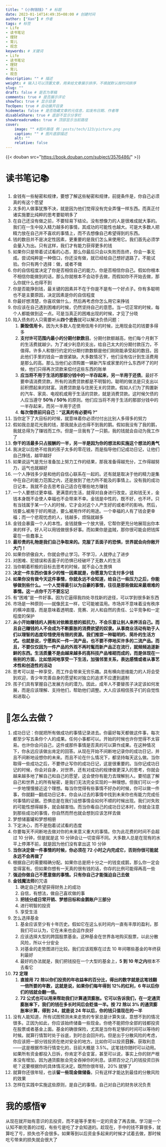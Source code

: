 ```yaml
---
title: "《小狗钱钱》" # 标题
date: 2023-01-14T14:49:35+08:00 # 创建时间
author: ["Xan"] # 作者
tags: # 标签
- Life 
- 读书笔记
- 理财
- 育儿
- 观念
keywords: # 关键词
- Life 
- 读书笔记
- 理财
- 育儿
- 观念
description: "" # 描述
weight: # 输入1可以顶置文章，用来给文章展示排序，不填就默认按时间排序
slug: ""
draft: false # 是否为草稿
comments: true # 是否展示评论
showToc: true # 显示目录
TocOpen: true # 自动展开目录
hidemeta: false # 是否隐藏文章的元信息，如发布日期、作者等
disableShare: true # 底部不显示分享栏
showbreadcrumbs: true # 顶部显示当前路径
cover:
    image: "" #图片路径 例：posts/tech/123/picture.png
    caption: "" # 图片底部描述
    alt: ""
    relative: false
---
```


{{< douban src="https://book.douban.com/subject/3576486/" >}}
# 读书笔记📚
1. 金钱有一些秘密和规律，要想了解这些秘密和规律，前提条件是，你自己必须真的有这个愿望 
2. 太多的人做事犹豫不决，就是因为他们觉得没有完全弄懂一样东西。而真正付诸实施要比纯粹的思考要聪明多了
3. 在自己还没有做之前，不要轻易下结论。没有想像力的人是很难成就大事的。我们在一生中投入精力越多的事情，其成功的可能性也越大。可是大多数人把精力放在自己并不喜欢的事情上，而不去想像自己希望得到的东西。
4. 钱的数目并不是决定性因素，更重要的是我们怎么来使用它。我们首先必须学会量入为出。只有这样，我们才有能力获得更多的钱
5. 如果你只是带着试试看的心态，那么你最后只会以失败而告终，你会一事无成。尝试纯粹是一种借口，你还没有做，就已经给自己想好退路了。不能试验。你只有两个选择：做，或者不做
6. 你的自信程度决定了你是否相信自己的能力，你是否相信你自己。假如你根本不相信你能做到的话，那么你就根本不会动手去做，而假如你不开始去做，那么你就什么也得不到
7. 你是否能挣到钱，最关键的因素并不在于你是不是有一个好点子。你有多聪明也不是主要原因，决定因素是你的自信程度
8. 你最好想清楚，你喜欢做什么，然后再考虑你怎么用它来挣钱
9. 你应该在自己遇到困难的时候，仍然坚持自己的意愿。当一切正常的时候，每个人都能做到这一点。可是当真正的困难出现的时候，才见了分晓
10. 陷入债务的人只需要听从**四个忠告**就可以解决负债问题：
	1. **撕毁信用卡**。因为大多数人在使用信用卡的时候，比用现金花的钱要多得多
	2. **支付许可范围内最小的分期付款数目**。分期付款额越高，他们每个月剩下的生活费就越少。为了减少利息的支出，给自己太大的分期付款压力，不值得。许多人和银行约定的分期付款数额是他们刚刚能承受起的数目。因此他们手里的钱会一直很紧缺。大多数情况下，他们没有估计到生活费用是那么的高。那么当他们必须购置一辆新汽车或家里的什么东西坏了的时候，他们只得再次贷款来偿付这些东西的账单
	3. **应当将不用于生活的那部分钱中的一半存起来，另一半用于还债**。最好不要申请消费贷款。所有的消费贷款都是不明智的。聪明的做法是只支出以前积攒起来的财富。消费贷款是与住房无关的贷款。假如人们为了购置新的汽车、家具、电视机或用于生活的贷款，就是消费贷款。这时候欠债的人应当遵守 **50％ / 50％** 的原则。他们应当将不用于生活的那部分钱中的一半存起来，而另一半用于还债
	4. **每次借债前问自己：“这真的有必要吗 ?”**
11. 当你定下了大目标的时候，就意味着你必须付付出比别人多得多的努力
12. 假如我总是花光我的钱，那我就永远也得不到我的鹅。假如我没有了我的鹅，我就总得为了赚钱而工作。但是一旦我有了一只鹅，我的钱就会自动为我工作了
13. **你干的活最多只占报酬的一半，另一半是因为你的想法和实施这个想法的勇气**
14. 我决定以后绝不给我的孩子太多的零花钱，而是指导他们记成功日记，让他们自己挣钱，越早越好
15. 如果说运气是充分准备加上努力工作的结果，那我准备得越充分，工作得越努力，运气也就越好
16. 一个人挣钱多少是和他的自信心联系在一起的。还有就是取决于他的精力是集中在自己的能力范围之内，还是放到了他力所不能及的事情上。没有我的成功日记本，我就不会去思考自己适合在哪些地方赚钱
17. 一个人要想过更幸福、更满意的生活，就得对自身进行改变。这和钱无关，金钱本身既不会使人幸福也不会带来不幸。金钱是中性的，既不好，也不坏。只有当钱属于某一个人的时候，它才会对这个人产生好的或者坏的影响。然后，钱要么被用于好的用途，要么被用作坏的用途。一个幸福的人有了钱会更幸福；而一个悲观忧虑的人，钱越多，烦恼就越多
18. 金钱会暴露一个人的本性。金钱就像一个放大镜，它帮你更充分地展现出你本来的样子。好人可以用钱做很多好事。而如果你是盗贼，那你很可能会把钱挥霍在一些蠢事上
19. **最珍贵的礼物是我们自己争取来的。克服了丢面子的恐惧，世界就会向你敞开大门！** 
20. 如果你骄傲自大，你就会停止学习。不学习，人就停止了进步
21. 对困难、犯错误和丢面子的恐惧已经破坏了无数人的生活
22. 当你朝着积极的目标去思考的时候，就不会心生畏惧
23. **决定一件东西价值多少的惟一因素就是，你愿意为它支付多少钱**
24. **如果你没有做今天这件事情，你就永远不会知道，给自己一些压力之后，你能够做到些什么。一个人觉得最引以为自豪的事情，往往是那些做起来最艰难的事情。这一点你千万不要忘记**
25. 有“困难”是一件好事。因为它逼得我四处寻找新的途径，可以学到很多新东西
26. 市场是一种原则——就像民主一样，它可能被滥用。市场并不意味着没有秩序的横冲直撞，而是意味着透明度、竞赛、对人和自然的责任、公平竞争和一定程度的保护
27. **从小开始赚钱的人拥有对依赖思想的抵抗力，不会乐意让别人来养活自己。而且自己赚钱的人不会成为不断膨胀的消费欲望的奴隶。从事商业活动有助于人们以理智的态度珍惜使用有限的资源。我们推崇一种聪明的、简朴的生活方式。也就是说，宁愿购买一件一流产品，也不要不停地买许多的二流产品。而且，不要仅仅因为一件产品的外观不再时髦而新产品正在流行，就频频追逐新鲜的东西。生活质量不是由越来越多的高科技产品堆砌而成的，而是体现在一些别的方面，比如悠闲地享受一下生活，加强邻里关系，表达感情或者从事艺术性和创造性的活动**
28. 思考可以是一种享受，而工作会带来无穷乐趣。具有横向思维能力的人将会受到欢迎，青少年完善自身的愿望和对独立的追求不应遭到遏制
29. 孩子们具有掌握自己发展方向的潜力。因此，成年人不要替孩子决定该如何发展，而是应该理解、支持他们，帮助他们调整。大人应该相信孩子们的自觉性和进取心
# 💪怎么去做？
1. 成功日记：你就把所有做成功的事情记录进去。你最好每天都做这件事，每次都至少写五条你个人的成果。任何小事都可以。开始的时候也许你觉得不太容易。也许你会问自己，这件或那件事情是否真的可以算作成果。在这种情况下，你永远应该做出肯定的回答。从现在开始不间断地记录你的成功日记，并且不间断地设想你的未来。而且不论在什么情况下，都坚持每天这么做。当你取得一些成功之后，不要停止写你的成功日记，这是很重要的。当你记成功日记的时候，你会对自身，对世界，还有对成功的规律做更深入的思考，你就会越来越多地了解自己和自己的愿望，这会使你有能力去理解别人。要彻底了解自己和世界上的所有秘密，是我们无法完全实现的一种理想。但我们可以一步一步地慢慢接近这个理想。每当你觉得有些事情不好办的时候，你可以做一件事，你就翻一翻成功日记本，你会从过去的事情中找到未来你也有能力完成任何事情的证据。恐惧总是在我们设想事情会如何不顺的时候出现。我们对失败的可能性想得越多，就会越害怕。而当你看自己的成功日记本时，你就会注意到那些成功的事情，你自然而然也就会想到应该怎样去做
2. 梦想储蓄罐和梦想相册
3. 下定决心，而不是抱着试试看的态度
4. 你要每天不间断地去做对你的未来意义重大的事情。你为此花费的时间不会超过 10 分钟，但是就是这 10 分钟会让一切变得不同。大多数人总是在现有的水平上停滞不前，就是因为他们没有拿出这 10 分钟
5. **当你决定做一件事情的时候，你必须在 72 小时之内完成它，否则你很可能就永远不会再做了**
6. 根据自己的需要精确分配。如果你总是把十分之一的钱变成鹅，那么你一定会变得富有。但如果你想有一天真的很有钱的话，你存的比例可能得再高一些
7. **强迫你做自己不愿意做的事情。只有你自己才能强迫自己去做**
8. **金钱魔法师**的咒语
	1. 确定自己希望获得财务上的成功
	2. 自信，有想法，做自己喜欢做的事
	3. **把钱分成日常开销、梦想目标和金鹅账户三部分**
	4. 进行明智的投资
	5. 享受生活
9. 怎么选择基金
	1. 基金应该至少有十年历史。假如它在这么长时间内一直有丰厚的盈利，那我们可以认为，它在未来也会运作良好
	2. 应该选择大型的跨国股票基金。这种基金在世界各地购买股票，以此分散风险，所以十分安全
	3. 对基金的走势图进行比较。我们应该观察在过去 10 年间哪些基金的年终获利最好
	4. 最好的办法就是，我们把钱投在一个大型的基金上，**5 到 10 年之内**根本不去看它
10. **72 定理**
	1. **直接用 72 除以你们投资的年收益率的百分比，得出的数字就是这笔钱翻一倍所要的年数，这就是说，如果你们每年得到 12%的红利，6 年以后你们的钱就会翻一倍。**
	2. **72 公式也可以用来帮助我们计算通货膨胀。它可以告诉我们，在一定通货膨胀率下，我们的钱在多长时间后会贬值一半。按 72 除以 3% 的通货膨胀率计算，得到 24，就是说 24 年以后，你的钱只值现在的一半**
11. 没有人能知道，所有试图预测未来走势的专家总是计算失误，意想不到的情况很多。正因为如此，你应该始终储备一些现金。你绝不能把你全部的钱都投资在股票或者基金上面。基金的确很保险，尤其是当你有足够的时间可以等待的时候。就算行情暂时处于谷底，到时总会回升的。但是出于分散风险的考虑，你应该把一部分钱投资在绝对安全的地方。比如你可以投资**日拆**，获取利息——这是根据市场行情变化的，目前大概是 3.5%。这笔钱你随时可以动用。如果所有资金都投入日拆，你肯定不会变富，甚至可以说，事实上你的财产根本没有增加，因为通货膨胀会完全吞掉你的利息。该把百分之几的钱投资日拆呢？这要根据你的具体情况决定。既然你很年轻，20% 就够了
12. 就算你还很年轻，也该**留一些现金做储备**。只有这样才能达到最佳的分散风险的效果
13. 怎样在实践中实施这些原则，是自己的事情，自己对自己的财务状况负责

# 我的感悟💗
从现在就开始有意识的去投资，而不是等手里有一定的资金了再去做。学习是一个认知不断完善的过程，有些亏是吃了才会知道的。趁现在，手中的钱不算很多，就算吃了亏，损失也不会很多。如果等到以后资金多起来的时候才试着去做，那时候吃亏带来的损失就会很大了